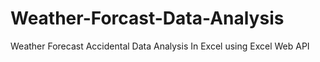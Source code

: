 # Weather-Forcast-Data-Analysis
Weather Forecast Accidental Data Analysis In Excel using Excel Web API
